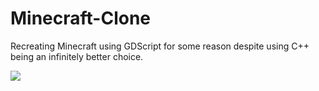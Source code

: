 # Minecraft-Clone
 
Recreating Minecraft using GDScript for some reason despite using C++ being an infinitely better choice.
 
<img src="https://github.com/NicholasConnors/Minecraft-Clone/blob/main/pic.PNG?raw=True">
